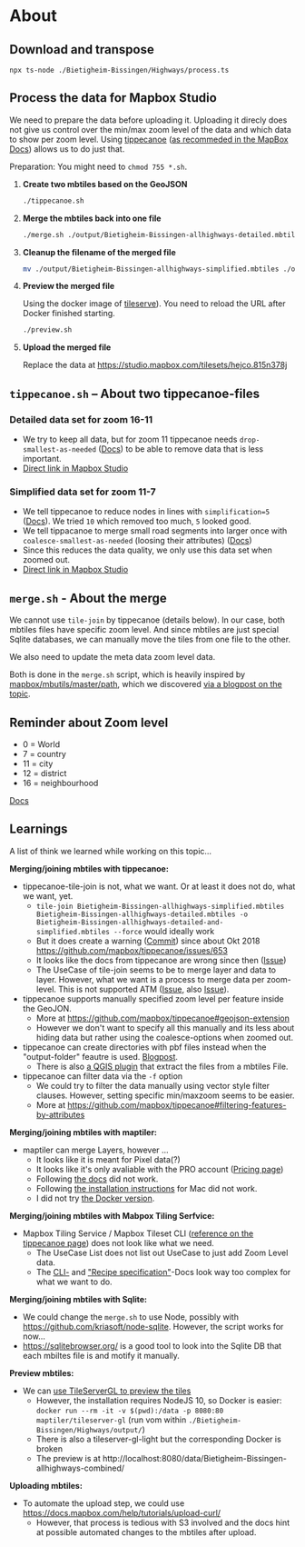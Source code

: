 # About

## Download and transpose

```
npx ts-node ./Bietigheim-Bissingen/Highways/process.ts
```

## Process the data for Mapbox Studio

We need to prepare the data before uploading it. Uploading it direcly does not give us control over the min/max zoom level of the data and which data to show per zoom level. Using [tippecanoe](https://github.com/mapbox/tippecanoe) ([as recommeded in the MapBox Docs](https://docs.mapbox.com/help/troubleshooting/adjust-tileset-zoom-extent/)) allows us to do just that.

Preparation: You might need to `chmod 755 *.sh`.

1. **Create two mbtiles based on the GeoJSON**

   ```sh
   ./tippecanoe.sh
   ```

1. **Merge the mbtiles back into one file**

   ```sh
   ./merge.sh ./output/Bietigheim-Bissingen-allhighways-detailed.mbtiles ./output/Bietigheim-Bissingen-allhighways-simplified.mbtiles
   ```

1. **Cleanup the filename of the merged file**

   ```sh
   mv ./output/Bietigheim-Bissingen-allhighways-simplified.mbtiles ./output/Bietigheim-Bissingen-allhighways-combined.mbtiles
   ```

1. **Preview the merged file**

   Using the docker image of [tileserve](https://github.com/maptiler/tileserver-gl)). You need to reload the URL after Docker finished starting.

   ```sh
   ./preview.sh
   ```

1. **Upload the merged file**

   Replace the data at https://studio.mapbox.com/tilesets/hejco.815n378j

## `tippecanoe.sh` – About two tippecanoe-files

### Detailed data set for zoom 16-11

- We try to keep all data, but for zoom 11 tippecanoe needs `drop-smallest-as-needed` ([Docs](https://github.com/mapbox/tippecanoe#dropping-a-fraction-of-features-to-keep-under-tile-size-limits)) to be able to remove data that is less important.
- [Direct link in Mapbox Studio](https://studio.mapbox.com/tilesets/hejco.815n378j/)

### Simplified data set for zoom 11-7

- We tell tippecanoe to reduce nodes in lines with `simplification=5` ([Docs](https://github.com/mapbox/tippecanoe#line-and-polygon-simplification)). We tried `10` which removed too much, `5` looked good.
- We tell tippacanoe to merge small road segments into larger once with `coalesce-smallest-as-needed` (loosing their attributes) ([Docs](https://github.com/mapbox/tippecanoe#dropping-a-fraction-of-features-to-keep-under-tile-size-limits))
- Since this reduces the data quality, we only use this data set when zoomed out.
- [Direct link in Mapbox Studio](https://studio.mapbox.com/tilesets/hejco.07eoj5mg/)

## `merge.sh` - About the merge

We cannot use `tile-join` by tippecanoe (details below). In our case, both mbtiles files have specific zoom level. And since mbtiles are just special Sqlite databases, we can manually move the tiles from one file to the other.

We also need to update the meta data zoom level data.

Both is done in the `merge.sh` script, which is heavily inspired by [mapbox/mbutils/master/path](https://raw.githubusercontent.com/mapbox/mbutil/master/patch), which we discovered [via a blogpost on the topic](https://jeromegagnonvoyer.wordpress.com/2015/08/06/merging-multiple-mbtiles-together/).

## Reminder about Zoom level

- 0 = World
- 7 = country
- 11 = city
- 12 = district
- 16 = neighbourhood

[Docs](https://github.com/mapbox/tippecanoe#zoom-levels)

## Learnings

A list of think we learned while working on this topic…

**Merging/joining mbtiles with tippecanoe:**

- tippecanoe-tile-join is not, what we want. Or at least it does not do, what we want, yet.
  - `tile-join Bietigheim-Bissingen-allhighways-simplified.mbtiles Bietigheim-Bissingen-allhighways-detailed.mbtiles -o Bietigheim-Bissingen-allhighways-detailed-and-simplified.mbtiles --force` would ideally work
  - But it does create a warning ([Commit](https://github.com/mapbox/tippecanoe/pull/656/files)) since about Okt 2018 https://github.com/mapbox/tippecanoe/issues/653
  - It looks like the docs from tippecanoe are wrong since then ([Issue](https://github.com/mapbox/tippecanoe/issues/920))
  - The UseCase of tile-join seems to be to merge layer and data to layer. However, what we want is a process to merge data per zoom-level. This is not supported ATM ([Issue](https://github.com/mapbox/tippecanoe/issues/693#issuecomment-842551751), also [Issue](https://github.com/mapbox/tippecanoe/issues/688)).
- tippecanoe supports manually specified zoom level per feature inside the GeoJON.
  - More at https://github.com/mapbox/tippecanoe#geojson-extension
  - However we don't want to specify all this manually and its less about hiding data but rather using the coalesce-options when zoomed out.
- tippecanoe can create directories with pbf files instead when the "output-folder" feautre is used. [Blogpost](https://geovation.github.io/tippecanoe-directory-support).
  - There is also [a QGIS plugin](https://plugins.qgis.org/plugins/tags/pbf/) that extract the files from a mbtiles File.
- tippecanoe can filter data via the `-f` option
  - We could try to filter the data manually using vector style filter clauses. However, setting specific min/maxzoom seems to be easier.
  - More at https://github.com/mapbox/tippecanoe#filtering-features-by-attributes

**Merging/joining mbtiles with maptiler:**

- maptiler can merge Layers, however …
  - It looks like it is meant for Pixel data(?)
  - It looks like it's only avaliable with the PRO account ([Pricing page](https://www.maptiler.com/pricing/))
  - Following [the docs](https://manual.maptiler.com/en/stable/usage.html#merge-mbtiles-utility) did not work.
  - Following [the installation instructions](https://manual.maptiler.com/en/stable/installation.html) for Mac did not work.
  - I did not try [the Docker version](https://hub.docker.com/r/maptiler/engine/).

**Merging/joining mbtiles with Mabpox Tiling Serfvice:**

- Mapbox Tiling Service / Mapbox Tileset CLI ([reference on the tippecanoe page](https://github.com/mapbox/tippecanoe)) does not look like what we need.
  - The UseCase List does not list out UseCase to just add Zoom Level data.
  - The [CLI-](https://docs.mapbox.com/mapbox-tiling-service/guides/#tilesets-cli) and ["Recipe specification"](https://docs.mapbox.com/mapbox-tiling-service/reference/#basic-example)-Docs look way too complex for what we want to do.

**Merging/joining mbtiles with Sqlite:**

- We could change the `merge.sh` to use Node, possibly with https://github.com/kriasoft/node-sqlite. However, the script works for now…
- https://sqlitebrowser.org/ is a good tool to look into the Sqlite DB that each mbiltes file is and motify it manually.

**Preview mbtiles:**

- We can [use TileServerGL to preview the tiles](https://github.com/maptiler/tileserver-gl)
  - However, the installation requires NodeJS 10, so Docker is easier: `docker run --rm -it -v $(pwd):/data -p 8080:80 maptiler/tileserver-gl` (run vom within `./Bietigheim-Bissingen/Highways/output/`)
  - There is also a tileserver-gl-light but the corresponding Docker is broken
  - The preview is at http://localhost:8080/data/Bietigheim-Bissingen-allhighways-combined/

**Uploading mbtiles:**

- To automate the upload step, we could use https://docs.mapbox.com/help/tutorials/upload-curl/
  - However, that process is tedious with S3 involved and the docs hint at possible automated changes to the mbtiles after upload.
